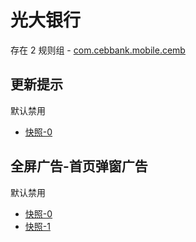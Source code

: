 # 光大银行

存在 2 规则组 - [com.cebbank.mobile.cemb](/src/apps/com.cebbank.mobile.cemb.ts)

## 更新提示

默认禁用

- [快照-0](https://i.gkd.li/i/12727241)

## 全屏广告-首页弹窗广告

默认禁用

- [快照-0](https://i.gkd.li/i/12727248)
- [快照-1](https://i.gkd.li/i/13471080)
